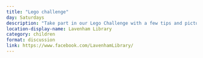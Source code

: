 ```yaml
---
title: "Lego challenge"
day: Saturdays
description: "Take part in our Lego Challenge with a few tips and pictures to get you started. Send us pictures of your creations and tell us a little bit about it!"
location-display-name: Lavenham Library
category: children
format: discussion
link: https://www.facebook.com/LavenhamLibrary/
---
```

